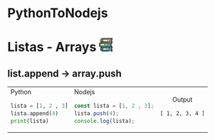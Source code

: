 # PythonToNodejs

# Listas - Arrays <img src="https://github.com/gusantos1/PythonToNodejs/blob/main/img/books.svg" width="30">

## list.append → array.push
<table>
<tr>
<td>
Python

  ```python
  lista = [1, 2 , 3]
  lista.append(4)
  print(lista)
  ```
</td>
<td>
Nodejs

  ```javascript
  const lista = [1, 2 , 3];
  lista.push(4);
  console.log(lista);
  ```
</td>
<td>
<center>Output

  ```
  [ 1, 2, 3, 4 ]
  ```
  </p></center>
</td>
</tr>
</table>